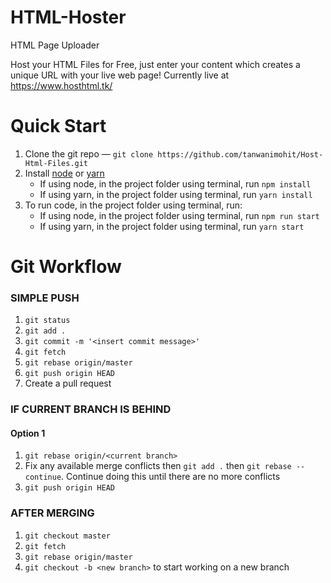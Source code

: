 # HTML-Hoster
HTML Page Uploader

Host your HTML Files for Free, just enter your content which creates a unique URL with your live web page!
Currently live at https://www.hosthtml.tk/

# Quick Start
1. Clone the git repo — `git clone https://github.com/tanwanimohit/Host-Html-Files.git`
2. Install [node](https://www.taniarascia.com/how-to-install-and-use-node-js-and-npm-mac-and-windows/) or [yarn](https://yarnpkg.com/lang/en/docs/install/#mac-stable)
    - If using node, in the project folder using terminal, run `npm install`
    - If using yarn, in the project folder using terminal, run `yarn install`
3. To run code, in the project folder using terminal, run:
    - If using node, in the project folder using terminal, run `npm run start`
    - If using yarn, in the project folder using terminal, run `yarn start`

# Git Workflow
### SIMPLE PUSH
1. `git status`
2. `git add .`
3. `git commit -m '<insert commit message>'`
4. `git fetch`
5. `git rebase origin/master`
6. `git push origin HEAD`
7. Create a pull request
### IF CURRENT BRANCH IS BEHIND
#### Option 1
1. `git rebase origin/<current branch>`
2. Fix any available merge conflicts then `git add .` then `git rebase --continue`. Continue doing this until there are no more conflicts
3. `git push origin HEAD`
### AFTER MERGING
1. `git checkout master`
2. `git fetch`
3. `git rebase origin/master`
4. `git checkout -b <new branch>` to start working on a new branch


